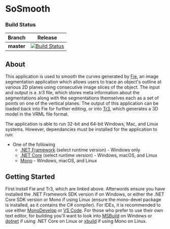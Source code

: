 # SoSmooth

### Build Status
|Branch|Release|
|:--:|:--:|
|**master**|[![Build Status](https://travis-ci.org/scsewell/Tr3Smoothing.svg?branch=master)](https://travis-ci.org/scsewell/Tr3Smoothing)|

## About
This application is used to smooth the curves generated by [Fie](http://audilab.bme.mcgill.ca/~funnell/AudiLab/sw/fie.html), an image segmentation application which allows users to trace an object's outline at various 2D planes using consecutive image slices of the object. The input and output is a .tr3 file, which stores meta information about the segmentations along with the segmentations themselves each as a set of points on one of the vertical planes. The output of this application can be loaded back into Fie for further editing, or into [Tr3](http://audilab.bme.mcgill.ca/~funnell/AudiLab/sw/tr3.html), which generates a 3D model in the VRML file format.

The application is able to run 32-bit and 64-bit Windows, Mac, and Linux systems. However, dependancies must be installed for the application to run:
* One of the following
  * [.NET Framework](https://www.microsoft.com/net/download/windows) (select runtime version) - Windows only
  * [.NET Core](https://www.microsoft.com/net/download/linux) (select runtime version) - Windows, macOS, and Linux
  * [Mono](http://www.mono-project.com/download/#download-win) - Windows, macOS, and Linux
  
## Getting Started
First install Fie and Tr3, which are linked above. Afterwords ensure you have installed the .NET Framework SDK version if on Windows, or either the .NET Core SDK version or Mono if using Linux (ensure the mono-devel package is installed, as it contains the C# compiler). For IDEs, it is recommended to use either [MonoDevelop](http://www.monodevelop.com/) or [VS Code](https://code.visualstudio.com/Download). For those who prefer to use their own text editor, for building you'll want to look into [MSBuild](https://msdn.microsoft.com/en-us/library/dd393574.aspx) on Windows or [dotnet](https://docs.microsoft.com/en-us/dotnet/core/tools/dotnet-build?tabs=netcore2x) if using .NET Core on Linux or [xbuild](http://www.mono-project.com/docs/tools+libraries/tools/xbuild/) if using Mono on Linux.
